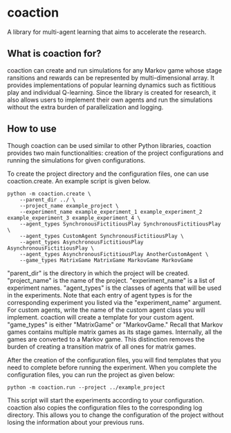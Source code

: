 # coaction
A library for multi-agent learning that aims to accelerate the research.


## What is coaction for?
coaction can create and run simulations for any Markov game whose stage ransitions and rewards can be represented by multi-dimensional array. It provides implementations of popular learning dynamics such as fictitious play and individual Q-learning. Since the library is created for research, it also allows users to implement their own agents and run the simulations without the extra burden of parallelization and logging.


## How to use
Though coaction can be used similar to other Python libraries, coaction provides two main functionalities: creation of the project configurations and running the simulations for given configurations.

To create the project directory and the configuration files, one can use coaction.create. An example script is given below.

```
python -m coaction.create \
    --parent_dir ../ \
    --project_name example_project \
    --experiment_name example_experiment_1 example_experiment_2 example_experiment_3 example_experiment_4 \
    --agent_types SynchronousFictitiousPlay SynchronousFictitiousPlay \
    --agent_types CustomAgent SynchronousFictitiousPlay \
    --agent_types AsynchronousFictitiousPlay AsynchronousFictitiousPlay \
    --agent_types AsynchronousFictitiousPlay AnotherCustomAgent \
    --game_types MatrixGame MatrixGame MarkovGame MarkovGame
```

"parent_dir" is the directory in which the project will be created.
"project_name" is the name of the project.
"experiment_name" is a list of experiment names.
"agent_types" is the classes of agents that will be used in the experiments. Note that each entry of agent types is for the corresponding experiment you listed via the "experiment_name" argument. For custom agents, write the name of the custom agent class you will implement. coaction will create a template for your custom agent.
"game_types" is either "MatrixGame" or "MarkovGame." Recall that Markov games contains multiple matrix games as its stage games. Internally, all the games are converted to a Markov game. This distinction removes the burden of creating a transition matrix of all ones for matrix games.

After the creation of the configuration files, you will find templates that you need to complete before running the experiment. When you complete the configuration files, you can run the project as given below:

```
python -m coaction.run --project ../example_project
```

This script will start the experiments according to your configuration. coaction also copies the configuration files to the corresponding log directory. This allows you to change the configuration of the project without losing the information about your previous runs.
